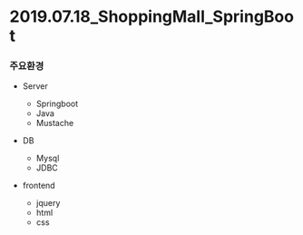 # 2019.07.18_ShoppingMall_SpringBoot

### 주요환경
* Server
    * Springboot
    * Java
    * Mustache
    
* DB
    * Mysql
    * JDBC
    
* frontend
  * jquery
  * html
  * css
